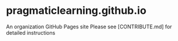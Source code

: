 # pragmaticlearning.github.io
An organization GitHub Pages site
Please see [CONTRIBUTE.md] for detailed instructions
